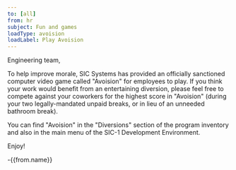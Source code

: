 ```yaml
---
to: [all]
from: hr
subject: Fun and games
loadType: avoision
loadLabel: Play Avoision
---
```

Engineering team,

To help improve morale, SIC Systems has provided an officially sanctioned computer video game called "Avoision" for employees to play. If you think your work would benefit from an entertaining diversion, please feel free to compete against your coworkers for the highest score in "Avoision" (during your two legally-mandated unpaid breaks, or in lieu of an unneeded bathroom break).

You can find "Avoision" in the "Diversions" section of the program inventory and also in the main menu of the SIC-1 Development Environment.

Enjoy!

-{{from.name}}
